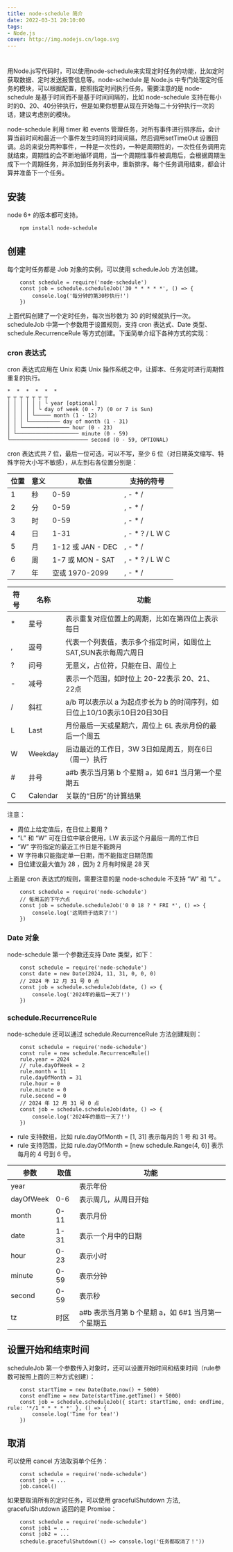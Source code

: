 ```yaml
---
title: node-schedule 简介
date: 2022-03-31 20:10:00
tags:
- Node.js
cover: http://img.nodejs.cn/logo.svg
---
```


# 

用Node.js写代码时，可以使用node-schedule来实现定时任务的功能，比如定时获取数据、定时发送报警信息等。node-schedule 是 Node.js 中专门处理定时任务的模块，可以根据配置，按照指定时间执行任务。需要注意的是 node-schedule 是基于时间而不是基于时间间隔的，比如 node-schedule 支持在每小时的0、20、40分钟执行，但是如果你想要从现在开始每二十分钟执行一次的话，建议考虑别的模块。

node-schedule 利用 timer 和 events 管理任务，对所有事件进行排序后，会计算当前时间和最近一个事件发生时间的时间间隔，然后调用setTimeOut 设置回调。总的来说分两种事件，一种是一次性的，一种是周期性的，一次性任务调用完就结束，周期性的会不断地循环调用，当一个周期性事件被调用后，会根据周期生成下一个周期任务，并添加到任务列表中，重新排序。每个任务调用结束，都会计算并准备下一个任务。

## 安装

node 6+ 的版本都可支持。

``` 
    npm install node-schedule
```

## 创建

每个定时任务都是 Job 对象的实例，可以使用 scheduleJob 方法创建。

```
    const schedule = require('node-schedule')
    const job = schedule.scheduleJob('30 * * * * *', () => {
        console.log('每分钟的第30秒执行!')
    })
```

上面代码创建了一个定时任务，每次当秒数为 30 的时候就执行一次。scheduleJob 中第一个参数用于设置规则，支持 cron 表达式、Date 类型、 schedule.RecurrenceRule 等方式创建。下面简单介绍下各种方式的实现：

### cron 表达式

cron 表达式应用在 Unix 和类 Unix 操作系统之中，让脚本、任务定时进行周期性重复的执行。

```
*  *  *  *  *  *
┬ ┬ ┬ ┬ ┬ ┬ ┬
│ │ │ │ │ | └ year [optional]
│ │ │ │ │ └ day of week (0 - 7) (0 or 7 is Sun)
│ │ │ │ └───── month (1 - 12)
│ │ │ └────────── day of month (1 - 31)
│ │ └─────────────── hour (0 - 23)
│ └──────────────────── minute (0 - 59)
└───────────────────────── second (0 - 59, OPTIONAL)
```

cron 表达式共 7 位，最后一位可选，可以不写，至少 6 位（对日期英文缩写、特殊字符大小写不敏感），从左到右各位置分别是：

| 位置| 意义 | 取值              | 支持的符号         |
| ---| ----|  ----             | ----             |
| 1  | 秒 | 0-59               | , - * /           |
| 2  | 分 | 0-59               | , - * /           |
| 3  | 时 | 0-59               | , - * /           |
| 4  | 日 | 1-31               | , - * ? / L W C   |
| 5  | 月 | 1-12 或 JAN - DEC  | , - * /           |
| 6  | 周 | 1-7 或 MON - SAT   | , - * ? / L W C   |
| 7  | 年 | 空或 1970-2099      | , - * /           |

|符号| 名称     | 功能                                
|---| ---     |  ----             
| * | 星号	   | 表示重复对应位置上的周期，比如在第四位上表示每日
| ,	| 逗号	   | 代表一个列表值，表示多个指定时间，如周位上SAT,SUN表示每周六周日
| ?	| 问号	   | 无意义，占位符，只能在日、周位上
| -	| 减号	   | 表示一个范围，如时位上 20-22表示 20、21、22点
| /	| 斜杠	   | a/b 可以表示以 a 为起点步长为 b 的时间序列，如日位上10/10表示10日20日30日
| L	| Last	  | 月份最后一天或星期六，周位上 6L 表示月份的最后一个周五
| W	| Weekday |	后边最近的工作日，3W 3日如是周五，则在6日（周一）执行
| #	| 井号	   | a#b 表示当月第 b 个星期 a，如 6#1 当月第一个星期五
| C	| Calendar|	关联的“日历”的计算结果

注意：
- 周位上给定值后，在日位上要用 ?
- “L” 和 “W” 可在日位中联合使用，LW 表示这个月最后一周的工作日
- “W” 字符指定的最近工作日是不能跨月
- W 字符串只能指定单一日期，而不能指定日期范围
- 日位建议最大值为 28 ，因为 2 月有时候是 28 天

上面是 cron 表达式的规则，需要注意的是 node-schedule 不支持 “W” 和 “L“ 。

```
    const schedule = require('node-schedule')
    // 每周五的下午六点
    const job = schedule.scheduleJob('0 0 18 ? * FRI *', () => {
        console.log('这周终于结束了!')
    })
```

### Date 对象

node-schedule 第一个参数还支持 Date 类型，如下：

```
    const schedule = require('node-schedule')
    const date = new Date(2024, 11, 31, 0, 0, 0)
    // 2024 年 12 月 31 号 0 点
    const job = schedule.scheduleJob(date, () => {
        console.log('2024年的最后一天了!')
    })
```

### schedule.RecurrenceRule

node-schedule 还可以通过 schedule.RecurrenceRule 方法创建规则：

```
    const schedule = require('node-schedule')
    const rule = new schedule.RecurrenceRule()
    rule.year = 2024
    // rule.dayOfWeek = 2
    rule.month = 11
    rule.dayOfMonth = 31
    rule.hour = 0
    rule.minute = 0
    rule.second = 0
    // 2024 年 12 月 31 号 0 点
    const job = schedule.scheduleJob(date, () => {
        console.log('2024年的最后一天了!')
    })
```

- rule 支持数组，比如 rule.dayOfMonth = [1, 31] 表示每月的 1 号 和 31 号。
- rule 支持范围，比如 rule.dayOfMonth = [new schedule.Range(4, 6)] 表示每月的 4 号到 6 号。

|参数        | 取值    | 功能                                
|---        | ---     |  ----             
| year      | 	      | 表示年份
| dayOfWeek	| 0-6	  | 表示周几，从周日开始
| month	    | 0-11	  | 表示月份
| date	    | 1-31    | 表示一个月中的日期
| hour	    | 0-23	  | 表示小时
| minute	| 0-59	  | 表示分钟
| second	| 0-59    |	表示秒
| tz        | 时区	   | a#b 表示当月第 b 个星期 a，如 6#1 当月第一个星期五


## 设置开始和结束时间

scheduleJob 第一个参数传入对象时，还可以设置开始时间和结束时间（rule参数可按照上面的三种方式创建）：

```
    const startTime = new Date(Date.now() + 5000)
    const endTime = new Date(startTime.getTime() + 5000)
    const job = schedule.scheduleJob({ start: startTime, end: endTime, rule: '*/1 * * * * *' }, () => {
        console.log('Time for tea!')
    })

```

## 取消

可以使用 cancel 方法取消单个任务：

```
    const schedule = require('node-schedule')
    const job = ...
    job.cancel()
```

如果要取消所有的定时任务，可以使用 gracefulShutdown 方法, gracefulShutdown 返回的是 Promise：

```
    const schedule = require('node-schedule')
    const job1 = ...
    const job2 = ...
    schedule.gracefulShutdown(() => console.log('任务都取消了！'))
```







